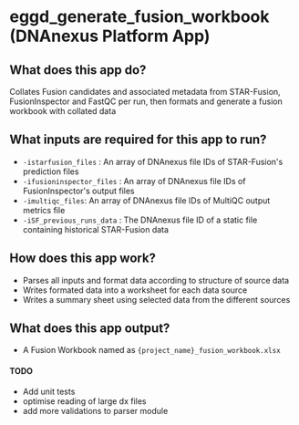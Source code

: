 # eggd_generate_fusion_workbook (DNAnexus Platform App)

## What does this app do?
Collates Fusion candidates and associated metadata from STAR-Fusion, FusionInspector and FastQC per run, then formats and generate a fusion workbook with collated data

## What inputs are required for this app to run?
- `-istarfusion_files` : An array of DNAnexus file IDs of STAR-Fusion's prediction files
- `-ifusioninspector_files` : An array of DNAnexus file IDs of FusionInspector's output files
- `-imultiqc_files`: An array of DNAnexus file IDs of MultiQC output metrics file
- `-iSF_previous_runs_data` : The DNAnexus file ID of a static file containing historical STAR-Fusion data

## How does this app work?
- Parses all inputs and format data according to structure of source data
- Writes formated data into a worksheet for each data source
- Writes a summary sheet using selected data from the different sources

## What does this app output?
- A Fusion Workbook named as `{project_name}_fusion_workbook.xlsx`

#### TODO
- Add unit tests
- optimise reading of large dx files
- add more validations to parser module